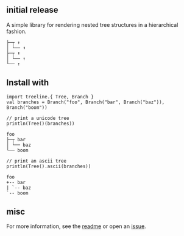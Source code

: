 ## initial release

A simple library for rendering nested tree structures in a hierarchical fashion.

    ├─┬ ↑
    │ └── ⬆
    ├─┬ ⬆
    │ └── ↑
    └── ↑

## Install with

    import treeline.{ Tree, Branch }
    val branches = Branch("foo", Branch("bar", Branch("baz")), Branch("boom"))
    
    // print a unicode tree
    println(Tree()(branches))
    
    foo
    ├─┬ bar
    │ └── baz
    └── boom
    
    // print an ascii tree
    println(Tree().ascii(branches))
    
    foo
    +-- bar
    | `-- baz
    `-- boom
 
## misc
 
 For more information, see the [readme][readme] or open an [issue][issues].
   
[readme]: https://github.com/softprops/treeline#readme
[issues]: https://github.com/softprops/treeline/issues/new
